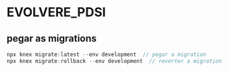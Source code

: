 # EVOLVERE_PDSI

## pegar as migrations  
```javascript
npx knex migrate:latest --env development  // pegar a migration
npx knex migrate:rollback --env development  // reverter a migration
```
